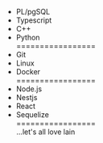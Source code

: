 - PL/pgSQL
- Typescript
- C++
- Python<br/>
=================
- Git
- Linux
- Docker<br/>
=================
- Node.js
- Nestjs
- React
- Sequelize<br/>
=================<br/>
...let's all love lain
